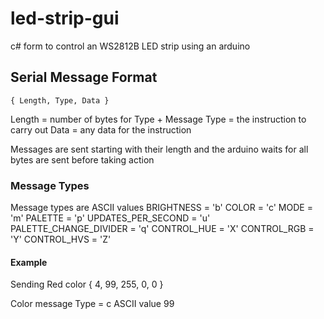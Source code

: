 # led-strip-gui
c# form to control an WS2812B LED strip using an arduino


## Serial Message Format

`{ Length, Type, Data }`

Length = number of bytes for Type + Message
Type = the instruction to carry out
Data = any data for the instruction

Messages are sent starting with their length and the arduino waits for all bytes are sent before taking action

### Message Types

Message types are ASCII values
 BRIGHTNESS = 'b'
 COLOR = 'c'
 MODE = 'm'
 PALETTE = 'p'
 UPDATES_PER_SECOND = 'u'
 PALETTE_CHANGE_DIVIDER = 'q'
 CONTROL_HUE = 'X'
 CONTROL_RGB = 'Y'
 CONTROL_HVS = 'Z'

#### Example

Sending Red color 
{ 4, 99, 255, 0, 0  }

Color message Type = c ASCII value 99
